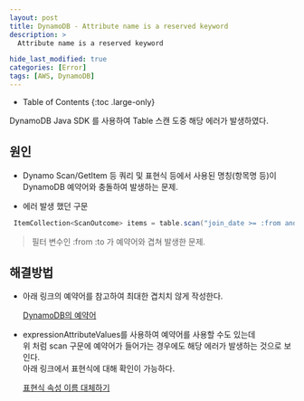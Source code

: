 ```yaml
---
layout: post
title: DynamoDB - Attribute name is a reserved keyword
description: >
  Attribute name is a reserved keyword

hide_last_modified: true
categories: [Error]
tags: [AWS, DynamoDB]
---
```


- Table of Contents
{:toc .large-only}

DynamoDB Java SDK 를 사용하여 Table 스캔 도중 해당 에러가 발생하였다.

## 원인

- Dynamo Scan/GetItem 등 쿼리 및 표현식 등에서 사용된 명칭(항목명 등)이 DynamoDB 예약어와 충돌하여 발생하는 문제.

- 에러 발생 했던 구문

```java
 ItemCollection<ScanOutcome> items = table.scan("join_date >= :from and join_date <= :to","user_id, user_name, join_date", null, expressionAttributeValues);
```

> 필터 변수인 :from :to 가 예약어와 겹쳐 발생한 문제.

## 해결방법

- 아래 링크의 예약어를 참고하여 최대한 겹치치 않게 작성한다.<br/>

  [DynamoDB의 예약어](https://docs.aws.amazon.com/ko_kr/amazondynamodb/latest/developerguide/ReservedWords.html)

- expressionAttributeValues를 사용하여 예약어를 사용할 수도 있는데 <br/> 위 처럼 scan 구문에 예약어가 들어가는 경우에도 해당 에러가 발생하는 것으로 보인다. <br/>
  아래 링크에서 표현식에 대해 확인이 가능하다.<br/>

  [표현식 속성 이름 대체하기](https://docs.aws.amazon.com/ko_kr/amazondynamodb/latest/developerguide/Expressions.ExpressionAttributeNames.html)
